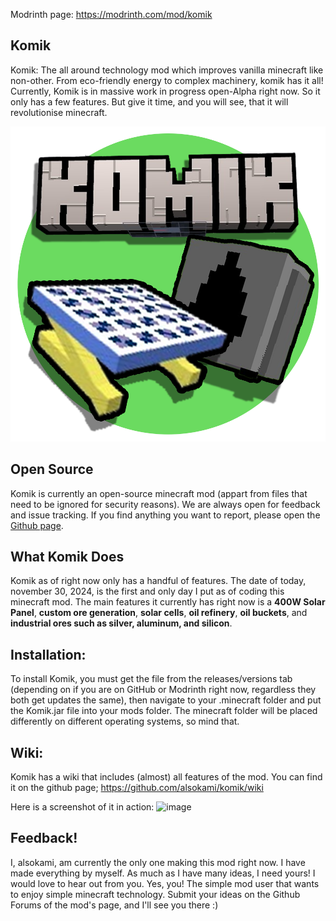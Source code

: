 Modrinth page: https://modrinth.com/mod/komik

## Komik

Komik: The all around technology mod which improves vanilla minecraft like non-other. From eco-friendly energy to complex machinery, komik has it all! Currently, Komik is in massive work in progress open-Alpha right now. So it only has a few features. But give it time, and you will see, that it will revolutionise minecraft.

![KOMIK LOGO](images/assets/komik.png)

## Open Source

Komik is currently an open-source minecraft mod (appart from files that need to be ignored for security reasons). We are always open for feedback and issue tracking. If you find anything you want to report, please open the [Github page](https://github.com/alsokami/komik/tree/main).

## What Komik Does

Komik as of right now only has a handful of features. The date of today, november 30, 2024, is the first and only day I put as of coding this minecraft mod. The main features it currently has right now is a **400W Solar Panel**, **custom ore generation**, **solar cells**, **oil refinery**, **oil buckets**, and **industrial ores such as silver, aluminum, and silicon**.

## Installation:

To install Komik, you must get the file from the releases/versions tab (depending on if you are on GitHub or Modrinth right now, regardless they both get updates the same),
then navigate to your .minecraft folder and put the Komik.jar file into your mods folder. The minecraft folder will be placed differently on different operating systems, so mind that.

## Wiki:

Komik has a wiki that includes (almost) all features of the mod. You can find it on the github page; https://github.com/alsokami/komik/wiki 

Here is a screenshot of it in action:
![image](https://github.com/user-attachments/assets/078c45f9-3a0c-4586-9335-7ec8ae00508a)


## Feedback!

I, alsokami, am currently the only one making this mod right now. I have made everything by myself. As much as I have many ideas, I need yours! I would love to hear out from you. Yes, you! The simple mod user that wants to enjoy simple minecraft technology. Submit your ideas on the Github Forums of the mod's page, and I'll see you there :)
